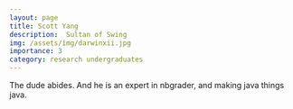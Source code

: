 ```yaml
---
layout: page
title: Scott Yang
description:  Sultan of Swing
img: /assets/img/darwinxii.jpg
importance: 3
category: research undergraduates
---
```

The dude abides.  And he is an expert in nbgrader, and making java things java.
